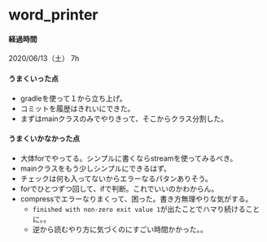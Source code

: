# word_printer

#### 経過時間
2020/06/13（土） 7h

#### うまくいった点
+ gradleを使って１から立ち上げ。
+ コミットを履歴はきれいにできた。
+ まずはmainクラスのみでやりきって、そこからクラス分割した。

#### うまくいかなかった点
+ 大体forでやってる。シンプルに書くならstreamを使ってみるべき。
+ mainクラスをもう少しシンプルにできるはず。
+ チェックは何も入ってないからエラーなるパタンありそう。
+ forでひとつずつ回して、ifで判断。これでいいのかわからん。
+ compressでエラーなりまくって、困った。書き方無理やりな気がする。
  + `finished with non-zero exit value 1`が出たことでハマり続けることに。。
  + 逆から読むやり方に気づくのにすごい時間かかった。。
